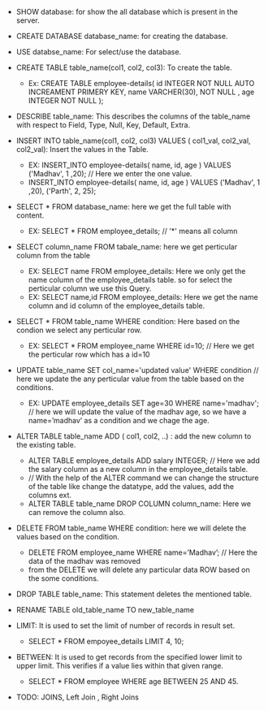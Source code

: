 - SHOW database: for show the all database which is present in the server.

- CREATE DATABASE database_name: for creating the database.

- USE databse_name: For select/use the database.

- CREATE TABLE table_name(col1, col2, col3): To create the table.
    - Ex: CREATE TABLE employee-details( id INTEGER NOT NULL AUTO INCREAMENT PRIMERY KEY, name VARCHER(30), NOT NULL , age INTEGER NOT NULL );
    
- DESCRIBE table_name: This describes the columns of the table_name with respect to Field, Type, Null, Key, Default, Extra.

- INSERT INTO table_name(col1, col2, col3) VALUES ( col1_val, col2_val, col2_val): Insert the values in the Table.
    - EX: INSERT_INTO employee-details( name, id, age ) VALUES ('Madhav', 1 ,20); // Here we enter the one value.
    - INSERT_INTO employee-details( name, id, age ) VALUES ('Madhav', 1 ,20), ('Parth', 2, 25);
    
- SELECT * FROM database_name: here we get the full table with content.
    - EX: SELECT * FROM employee_details; // '*' means all column
    
- SELECT column_name FROM tabale_name: here we get perticular column from the table
    - EX: SELECT name FROM employee_details: Here we only get the name column of the employee_details table. so for select the perticular column we use this Query.
    - EX: SELECT name,id FROM employee_details: Here we get the name column and id column of the employee_details table.
    
- SELECT * FROM table_name WHERE condition: Here based on the condion we select any perticular row.
    - EX: SELECT * FROM employee_name WHERE id=10; // Here we get the perticular row which has a id=10
    
- UPDATE table_name SET col_name='updated value' WHERE condition // here we update the any perticular value from the table based on the conditions.
    - EX: UPDATE employee_details SET age=30 WHERE name='madhav'; // here we will update the value of the madhav age, so we have a name=’madhav’ as a condition and we chage the age.
    
- ALTER TABLE table_name ADD ( col1, col2, ..) : add the new column to the existing table.
    - ALTER TABLE employee_details ADD salary INTEGER; // Here we add the salary column as a new column in the employee_details table.
    - // With the help of the ALTER command we can change the structure of the table like change the datatype, add the values, add the columns ext.
    - ALTER TABLE table_name DROP COLUMN column_name: Here we can remove the column also.

- DELETE FROM table_name WHERE condition: here we will delete the values based on the condition.
    - DELETE FROM employee_name WHERE name=’Madhav’; // Here the data of the madhav was removed
    - from the DELETE we will delete any particular data ROW based on the some conditions.

- DROP TABLE table_name: This statement deletes the mentioned table.
- RENAME TABLE old_table_name TO new_table_name
- LIMIT: It is used to set the limit of number of records in result set.
    - SELECT * FROM empoyee_details LIMIT 4, 10;
- BETWEEN: It is used to get records from the specified lower limit to upper limit. This verifies if a value lies within that given range.
    - SELECT * FROM employee WHERE age BETWEEN 25 AND 45.

- TODO: JOINS, Left Join , Right Joins